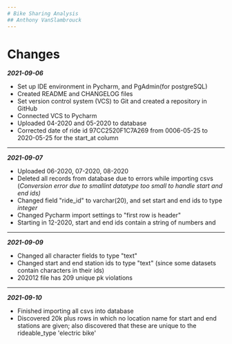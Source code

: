 ```yaml
---
# Bike Sharing Analysis 
## Anthony VanSlambrouck
---
```

# Changes
***2021-09-06***
- Set up IDE environment in Pycharm, and PgAdmin(for postgreSQL)
- Created README and CHANGELOG files 
- Set version control system (VCS) to Git and created a repository in GitHub
- Connected VCS to Pycharm
- Uploaded 04-2020 and 05-2020 to database
- Corrected date of ride id 97CC2520F1C7A269 from 0006-05-25 to 2020-05-25 for the start_at column
----
***2021-09-07***
- Uploaded 06-2020, 07-2020, 08-2020
- Deleted all records from database due to errors while importing csvs (*Conversion error due to smallint datatype too small to handle start and end ids)*
- Changed field "ride_id" to varchar(20), and set start and end ids to type *integer*
- Changed Pycharm import settings to "first row is header"
- Starting in 12-2020, start and end ids contain a string of numbers and
----
***2021-09-09***
- Changed all character fields to type "text"
- Changed start and end station ids to type "text" (since some datasets contain characters in their ids)
- 202012 file has 209 unique pk violations
----
***2021-09-10***
- Finished importing all csvs into database
- Discovered 20k plus rows in which no location name for start and end stations are given; also discovered that these are unique to the rideable_type 'electric bike'